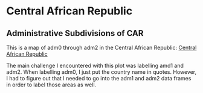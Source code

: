 # Central African Republic

## Administrative Subdivisions of CAR

This is a map of adm0 through adm2 in the Central African Republic:
[Central African Republic](https://github.com/ohhettinger/wickedproblems/blob/master/Adjusted_Central_African_Republic_2.png)

The main challenge I encountered with this plot was labelling amd1 and adm2. When labelling adm0, I just put the country name in quotes. However, I had to figure out that I needed to go into the adm1 and adm2 data frames in order to label those areas as well. 
